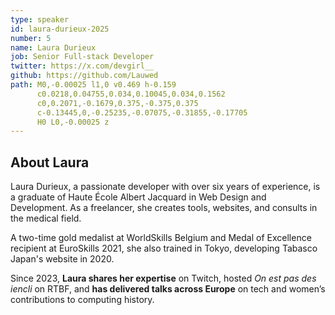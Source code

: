 ```yaml
---
type: speaker
id: laura-durieux-2025
number: 5
name: Laura Durieux
job: Senior Full-stack Developer
twitter: https://x.com/devgirl__
github: https://github.com/Lauwed
path: M0,-0.00025 l1,0 v0.469 h-0.159
      c0.0218,0.04755,0.034,0.10045,0.034,0.1562
      c0,0.2071,-0.1679,0.375,-0.375,0.375
      c-0.13445,0,-0.25235,-0.07075,-0.31855,-0.17705
      H0 L0,-0.00025 z
---
```


## About Laura

Laura Durieux, a passionate developer with over six years of experience, is a graduate of Haute École Albert Jacquard in Web Design and Development. As a freelancer, she creates tools, websites, and consults in the medical field. 

A two-time gold medalist at WorldSkills Belgium and Medal of Excellence recipient at EuroSkills 2021, she also trained in Tokyo, developing Tabasco Japan's website in 2020.

Since 2023, **Laura shares her expertise** on Twitch, hosted _On est pas des iencli_ on RTBF, and **has delivered talks across Europe** on tech and women’s contributions to computing history.
